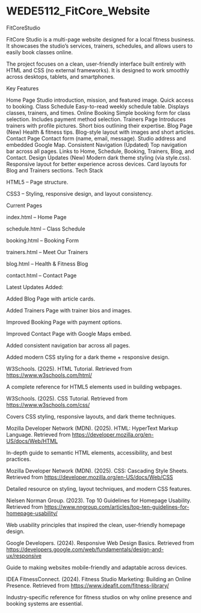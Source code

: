 # WEDE5112_FitCore_Website

FitCoreStudio

FitCore Studio is a multi-page website designed for a local fitness business. It showcases the studio’s services, trainers, schedules, and allows users to easily book classes online.

The project focuses on a clean, user-friendly interface built entirely with HTML and CSS (no external frameworks). It is designed to work smoothly across desktops, tablets, and smartphones.

Key Features

Home Page
Studio introduction, mission, and featured image.
Quick access to booking.
Class Schedule
Easy-to-read weekly schedule table.
Displays classes, trainers, and times.
Online Booking
Simple booking form for class selection.
Includes payment method selection.
Trainers Page
Introduces trainers with profile pictures.
Short bios outlining their expertise.
Blog Page (New)
Health & fitness tips.
Blog-style layout with images and short articles.
Contact Page
Contact form (name, email, message).
Studio address and embedded Google Map.
Consistent Navigation (Updated)
Top navigation bar across all pages.
Links to Home, Schedule, Booking, Trainers, Blog, and Contact.
Design Updates (New)
Modern dark theme styling (via style.css).
Responsive layout for better experience across devices.
Card layouts for Blog and Trainers sections.
Tech Stack

HTML5 – Page structure.

CSS3 – Styling, responsive design, and layout consistency.

Current Pages

index.html – Home Page

schedule.html – Class Schedule

booking.html – Booking Form

trainers.html – Meet Our Trainers

blog.html – Health & Fitness Blog

contact.html – Contact Page




Latest Updates Added:

Added Blog Page with article cards.

Added Trainers Page with trainer bios and images.

Improved Booking Page with payment options.

Improved Contact Page with Google Maps embed.

Added consistent navigation bar across all pages.

Added modern CSS styling for a dark theme + responsive design.


W3Schools. (2025). HTML Tutorial. Retrieved from https://www.w3schools.com/html/

A complete reference for HTML5 elements used in building webpages.

W3Schools. (2025). CSS Tutorial. Retrieved from https://www.w3schools.com/css/

Covers CSS styling, responsive layouts, and dark theme techniques.

Mozilla Developer Network (MDN). (2025). HTML: HyperText Markup Language. Retrieved from https://developer.mozilla.org/en-US/docs/Web/HTML

In-depth guide to semantic HTML elements, accessibility, and best practices.

Mozilla Developer Network (MDN). (2025). CSS: Cascading Style Sheets. Retrieved from https://developer.mozilla.org/en-US/docs/Web/CSS

Detailed resource on styling, layout techniques, and modern CSS features.

Nielsen Norman Group. (2023). Top 10 Guidelines for Homepage Usability. Retrieved from https://www.nngroup.com/articles/top-ten-guidelines-for-homepage-usability/

Web usability principles that inspired the clean, user-friendly homepage design.

Google Developers. (2024). Responsive Web Design Basics. Retrieved from https://developers.google.com/web/fundamentals/design-and-ux/responsive

Guide to making websites mobile-friendly and adaptable across devices.

IDEA FitnessConnect. (2024). Fitness Studio Marketing: Building an Online Presence. Retrieved from https://www.ideafit.com/fitness-library/

Industry-specific reference for fitness studios on why online presence and booking systems are essential.
